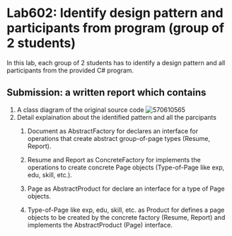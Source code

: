 ﻿# Lab602: Identify design pattern and participants from program (group of 2 students)

In this lab, each group of 2 students has to identify a design pattern and all participants 
from the provided C# program. 

## Submission: a written report which contains

1. A class diagram of the original source code
	![570610565](https://www.dropbox.com/s/7immefjijfp6xdw/lab602.jpg?dl=0)
2. Detail explaination about the identified pattern and all the parcipants
	1. Document as AbstractFactory for declares an interface for operations that create abstract group-of-page types (Resume, Report).

	2. Resume and Report as ConcreteFactory for implements the operations to create concrete Page objects (Type-of-Page like exp, edu, skill, etc.).

	3. Page as AbstractProduct for declare an interface for a type of Page objects.

	4. Type-of-Page like exp, edu, skill, etc. as Product for defines a page objects to be created by the concrete factory (Resume, Report) and implements the AbstractProduct (Page) interface.